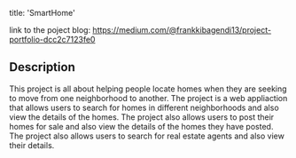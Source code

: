 title: 'SmartHome'

link to the poject blog: https://medium.com/@frankkibagendi13/project-portfolio-dcc2c7123fe0

## Description
This project is all about helping people locate homes when they are seeking to move from one 
neighborhood to another. The project is a web appliaction that allows users to search for homes
in different neighborhoods and also view the details of the homes. The project also allows users
to post their homes for sale and also view the details of the homes they have posted. The project
also allows users to search for real estate agents and also view their details.